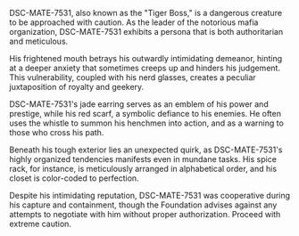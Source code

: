 DSC-MATE-7531, also known as the "Tiger Boss," is a dangerous creature to be approached with caution. As the leader of the notorious mafia organization, DSC-MATE-7531 exhibits a persona that is both authoritarian and meticulous. 

His frightened mouth betrays his outwardly intimidating demeanor, hinting at a deeper anxiety that sometimes creeps up and hinders his judgement. This vulnerability, coupled with his nerd glasses, creates a peculiar juxtaposition of royalty and geekery.

DSC-MATE-7531's jade earring serves as an emblem of his power and prestige, while his red scarf, a symbolic defiance to his enemies. He often uses the whistle to summon his henchmen into action, and as a warning to those who cross his path.

Beneath his tough exterior lies an unexpected quirk, as DSC-MATE-7531's highly organized tendencies manifests even in mundane tasks. His spice rack, for instance, is meticulously arranged in alphabetical order, and his closet is color-coded to perfection.

Despite his intimidating reputation, DSC-MATE-7531 was cooperative during his capture and containment, though the Foundation advises against any attempts to negotiate with him without proper authorization. Proceed with extreme caution.